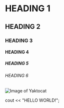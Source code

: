 # HEADING 1
## HEADING 2
### HEADING 3
#### HEADING 4
##### HEADING 5
###### HEADING 6
![Image of Yaktocat](https://octodex.github.com/images/yaktocat.png)

cout << "HELLO WORLD!";
